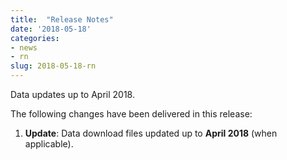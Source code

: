 ```yaml
---
title:  "Release Notes"
date: '2018-05-18'
categories:
- news
- rn
slug: 2018-05-18-rn
---
```


Data updates up to April 2018.

The following changes have been delivered in this release:

1. **Update**: Data download files updated up to **April 2018** (when applicable).
